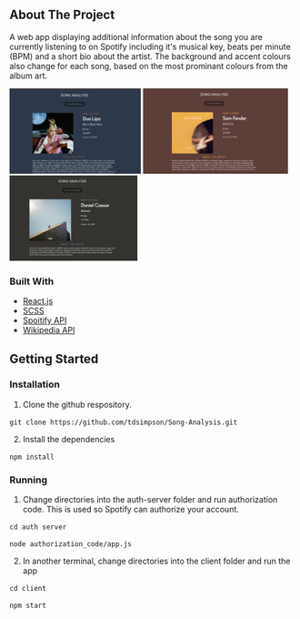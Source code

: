<!-- ABOUT THE PROJECT -->
## About The Project

A web app displaying additional information about the song you are currently listening to on Spotify including it's musical key, beats per minute (BPM) and a short bio about the artist. The background and accent colours also change for each song, based on the most prominant colours from the album art. 

<img src="images/example-dualipa-dontstartnow.png" height=150px> <img src="images/example-samfender-holdout.png" height=150px> 
<img src="images/example-danielcaesar-blessed.png" height=150px>

### Built With
* [React.js](https://reactjs.org/)
* [SCSS](https://sass-lang.com/documentation/syntax)
* [Spoitify API](https://developer.spotify.com/documentation/web-api/)
* [Wikipedia API](https://www.mediawiki.org/wiki/API:Main_page)


## Getting Started

### Installation
1. Clone the github respository.
```
git clone https://github.com/tdsimpson/Song-Analysis.git
```

2. Install the dependencies
```
npm install
```
### Running
1. Change directories into the auth-server folder and run authorization code. This is used so Spotify can authorize your account.
```
cd auth server
```
```
node authorization_code/app.js
```

2. In another terminal, change directories into the client folder and run the app
```
cd client
```
```
npm start
```

